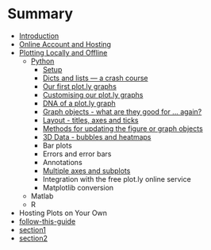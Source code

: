 # Summary

* [Introduction](README.md)
* [Online Account and Hosting](online_account_and_hosting.md)
* [Plotting Locally and Offline](content/plotting_locally_and_offline/intro.md)
   * [Python](content/plotting_locally_and_offline/python/intro.md)
       * [Setup](content/plotting_locally_and_offline/python/setup.md)
       * [Dicts and lists — a crash course](content/plotting_locally_and_offline/python/dicts_and_lists_crash_course.md)
       * [Our first plot.ly graphs](content/plotting_locally_and_offline/python/our_first_plotly_graphs.md)
       * [Customising our plot.ly graphs](content/plotting_locally_and_offline/python/customising_our_plotly_graphs.md)
       * [DNA of a plot.ly graph](content/plotting_locally_and_offline/python/dna_of_a_plotly_graph.md)
       * [Graph objects - what are they good for ... again?](content/plotting_locally_and_offline/python/graph_objects_-_what_are_they_good_for__again.md)
       * [Layout - titles, axes and ticks](content/plotting_locally_and_offline/python/layout_-_titles,_axes_and_ticks.md)
       * [Methods for updating the figure or graph objects](content/plotting_locally_and_offline/python/methods_for_updating_the_figure_or_graph_objects.md)
       * [3D Data - bubbles and heatmaps](content/plotting_locally_and_offline/python/3d_data_-_bubbles_and_heatmaps.md)
       * Bar plots
       * Errors and error bars
       * Annotations
       * [Multiple axes and subplots](content/plotting_locally_and_offline/python/multiple_axes_and_subplots.md)
       * Integration with the free plot.ly online service
       * Matplotlib conversion
   * Matlab
   * R
* Hosting Plots on Your Own
* [follow-this-guide](gitbooksintro.md)
* [section1](content/section1.md)
* [section2](content/section2.md)

